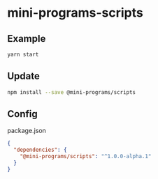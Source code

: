 # mini-programs-scripts

## Example

```bash
yarn start
```

## Update

```bash
npm install --save @mini-programs/scripts
```

## Config

package.json

```json
{
  "dependencies": {
    "@mini-programs/scripts": "^1.0.0-alpha.1"
  }
}
```
